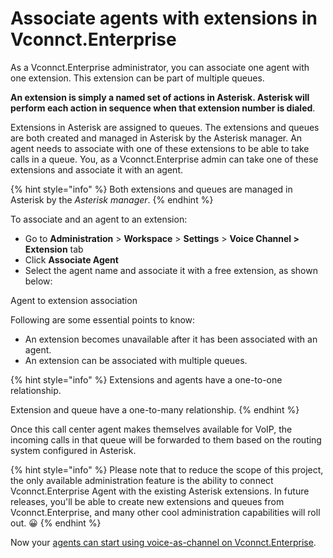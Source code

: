 # Associate agents with extensions in Vconnct.Enterprise

As a Vconnct.Enterprise administrator, you can associate one agent with one extension. This extension can be part of multiple queues.

**An extension is simply a named set of actions in Asterisk. Asterisk will perform each action in sequence when that extension number is dialed**.

Extensions in Asterisk are assigned to queues. The extensions and queues are both created and managed in Asterisk by the Asterisk manager. An agent needs to associate with one of these extensions to be able to take calls in a queue. You, as a Vconnct.Enterprise admin can take one of these extensions and associate it with an agent.

{% hint style="info" %}
Both extensions and queues are managed in Asterisk by the _Asterisk manager_.
{% endhint %}

To associate and an agent to an extension:

* Go to **Administration** > **Workspace** > **Settings** > **Voice Channel > Extension** tab
* Click **Associate Agent**
* Select the agent name and associate it with a free extension, as shown below:

<figcaption><p>Agent to extension association</p></figcaption>

Following are some essential points to know:

* An extension becomes unavailable after it has been associated with an agent.
* An extension can be associated with multiple queues.

{% hint style="info" %}
Extensions and agents have a one-to-one relationship.

Extension and queue have a one-to-many relationship.
{% endhint %}

Once this call center agent makes themselves available for VoIP, the incoming calls in that queue will be forwarded to them based on the routing system configured in Asterisk.

{% hint style="info" %}
Please note that to reduce the scope of this project, the only available administration feature is the ability to connect Vconnct.Enterprise Agent with the existing Asterisk extensions. In future releases, you'll be able to create new extensions and queues from Vconnct.Enterprise, and many other cool administration capabilities will roll out. 😀
{% endhint %}

Now your [agents can start using voice-as-channel on Vconnct.Enterprise](../../voice-channel-agent-guides/).

